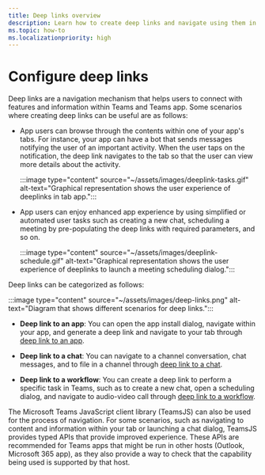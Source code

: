 ```yaml
---
title: Deep links overview
description: Learn how to create deep links and navigate using them in your Microsoft Teams apps with tabs.
ms.topic: how-to
ms.localizationpriority: high
---
```


# Configure deep links

Deep links are a navigation mechanism that helps users to connect with features and information within Teams and Teams app. Some scenarios where creating deep links can be useful are as follows:

* App users can browse through the contents within one of your app's tabs. For instance, your app can have a bot that sends messages notifying the user of an important activity. When the user taps on the notification, the deep link navigates to the tab so that the user can view more details about the activity.

  :::image type="content" source="~/assets/images/deeplink-tasks.gif" alt-text="Graphical representation shows the user experience of deeplinks in tab app.":::

* App users can enjoy enhanced app experience by using simplified or automated user tasks such as creating a new chat, scheduling a meeting by pre-populating the deep links with required parameters, and so on.

  :::image type="content" source="~/assets/images/deeplink-schedule.gif" alt-text="Graphical representation shows the user experience of deeplinks to launch a meeting scheduling dialog.":::

Deep links can be categorized as follows:

:::image type="content" source="~/assets/images/deep-links.png" alt-text="Diagram that shows different scenarios for deep links.":::

* **Deep link to an app**: You can open the app install dialog, navigate within your app, and generate a deep link and navigate to your tab through [deep link to an app](~/concepts/build-and-test/deep-link-application.md).

* **Deep link to a chat**: You can navigate to a channel conversation, chat messages, and to file in a channel through [deep link to a chat](~/concepts/build-and-test/deep-link-teams.md).

* **Deep link to a workflow**: You can create a deep link to perform a specific task in Teams, such as to create a new chat, open a scheduling dialog, and navigate to audio-video call through [deep link to a workflow](~/concepts/build-and-test/deep-link-workflow.md).

The Microsoft Teams JavaScript client library (TeamsJS) can also be used for the process of navigation. For some scenarios, such as navigating to content and information within your tab or launching a chat dialog, TeamsJS provides typed APIs that provide improved experience. These APIs are recommended for Teams apps that might be run in other hosts (Outlook, Microsoft 365 app), as they also provide a way to check that the capability being used is supported by that host.

<!--- TBD: Edit this article.
* Admonitions/alerts seem to be overused. 
* An important alert at the end of this table does not make sense. Also, it has a code snippet inside it.
* List items in the table are not formatted well in output.
* Some headings use -ing verbs.
* Example values and some URLs should be in backticks and not emphasized.
* Codeblock are missing language.
* Check for markdownlint errors.
* Table with just a row isn't really needed. Provide the content without tabulating it.
--->
